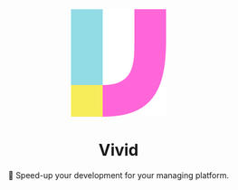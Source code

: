 <div align="center">
  <img src="vivid.svg" />

  <br />

  <h1>Vivid</h1>

  <p>🦄 Speed-up your development for your managing platform.</p>
</div>

